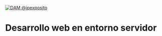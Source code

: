 <a href="http://jpexposito.com"><img src="https://github.com/jpexposito/docencia/blob/master/img/frontend-backend.png?raw=true" title="Docencia @jpexposito" alt="DAM @jpexposito"></a>


# Desarrollo web en entorno servidor